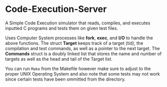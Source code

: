 # Code-Execution-Server

A Simple Code Execution simulator that reads, compiles, and executes inputted C programs and tests them on given test files.

Uses Computer System processes like **fork**, **exec**, and **I/O** to handle the above functions. The struct **Target** keeps track of a target (tid), the compilation and test commands, as well as a pointer to the next target. The **Commands** struct is a doubly linked list that stores the name and number of targets as well as the head and tail of the Target list.

You can run ```Make``` from the Makefile however make sure to adjust to the proper UNIX Operating System and also note that some tests may not work since certain tests have been ommitted from the directory.
